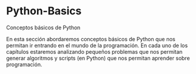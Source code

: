 # Python-Basics
Conceptos básicos de Python 

En esta sección abordaremos conceptos básicos de Python que nos permitan ir entrando en el mundo de la programación. En cada uno de los capítulos estaremos analizando pequeños problemas que nos permitan generar algoritmos y scripts (en Python) que nos permitan aprender sobre programación.

